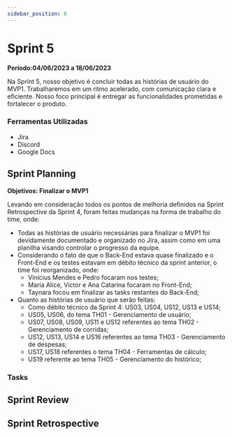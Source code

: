 ```yaml
---
sidebar_position: 6
---
```


# Sprint 5

**Período:04/06/2023 a 18/06/2023**

Na Sprint 5, nosso objetivo é concluir todas as histórias de usuário do MVP1. Trabalharemos em um ritmo acelerado, com comunicação clara e eficiente. Nosso foco principal é entregar as funcionalidades prometidas e fortalecer o produto.

### Ferramentas Utilizadas
- Jira
- Discord
- Google Docs

## Sprint Planning

**Objetivos: Finalizar o MVP1** 

Levando em consideração todos os pontos de melhoria definidos na Sprint Retrospective da Sprint 4, foram feitas mudanças na forma de trabalho do time, onde:
- Todas as histórias de usuário necessárias para finalizar o MVP1 foi devidamente documentado e organizado no Jira, assim como em uma planilha visando controlar o progresso da equipe.
- Considerando o fato de que o Back-End estava quase finalizado e o Front-End e os testes estavam em débito técnico da sprint anterior, o time foi reorganizado, onde:
    - Vinícius Mendes e Pedro focaram nos testes;
    - Maria Alice, Victor e Ana Catarina focaram no Front-End;
    - Taynara focou em finalizar as tasks restantes do Back-End;
- Quanto as histórias de usuário que serão feitas:
    - Como débito técnico da Sprint 4: US03, US04, US12, US13 e US14;
    - US05, US06, do tema TH01 - Gerenciamento de usuário;
    - US07, US08, US09, US11 e US12 referentes ao tema TH02 - Gerenciamento de corridas;
    - US12, US13, US14 e US16 referentes ao tema TH03 - Gerenciamento de despesas;
    - US17, US18 referentes o tema TH04 - Ferramentas de cálculo;
    - US19 referente ao tema TH05 - Gerenciamento do histórico;

### Tasks

## Sprint Review


## Sprint Retrospective
